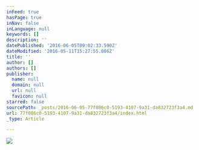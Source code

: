 ```yaml
---
inFeed: true
hasPage: true
inNav: false
inLanguage: null
keywords: []
description: ''
datePublished: '2016-06-05T09:02:33.590Z'
dateModified: '2016-05-11T15:27:55.086Z'
title: ''
author: []
authors: []
publisher:
  name: null
  domain: null
  url: null
  favicon: null
starred: false
sourcePath: _posts/2016-06-05-77f086c0-5193-4107-9a31-da832723f3a4.md
url: 77f086c0-5193-4107-9a31-da832723f3a4/index.html
_type: Article

---
```

![](https://the-grid-user-content.s3-us-west-2.amazonaws.com/fb4c0eef-1831-4a8f-977a-5ef4fce785d3.jpg)